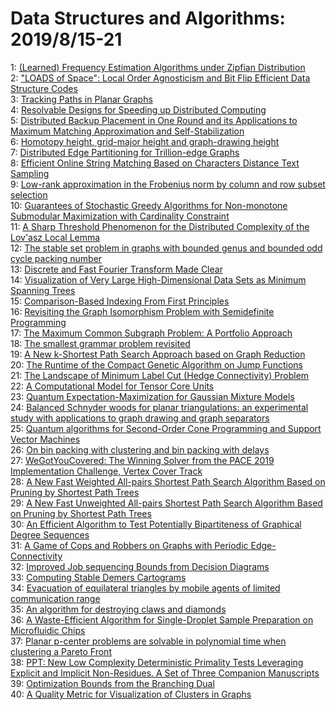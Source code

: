 # Data Structures and Algorithms: 2019/8/15-21  
1: [(Learned) Frequency Estimation Algorithms under Zipfian Distribution](https://doi.org/10.48550/arXiv.1908.05198)  
2: ["LOADS of Space": Local Order Agnosticism and Bit Flip Efficient Data  Structure Codes](https://doi.org/10.48550/arXiv.1908.05415)  
3: [Tracking Paths in Planar Graphs](https://doi.org/10.48550/arXiv.1908.05445)  
4: [Resolvable Designs for Speeding up Distributed Computing](https://doi.org/10.48550/arXiv.1908.05666)  
5: [Distributed Backup Placement in One Round and its Applications to  Maximum Matching Approximation and Self-Stabilization](https://doi.org/10.48550/arXiv.1908.05700)  
6: [Homotopy height, grid-major height and graph-drawing height](https://doi.org/10.48550/arXiv.1908.05706)  
7: [Distributed Edge Partitioning for Trillion-edge Graphs](https://doi.org/10.48550/arXiv.1908.05855)  
8: [Efficient Online String Matching Based on Characters Distance Text  Sampling](https://doi.org/10.48550/arXiv.1908.05930)  
9: [Low-rank approximation in the Frobenius norm by column and row subset  selection](https://doi.org/10.48550/arXiv.1908.06059)  
10: [Guarantees of Stochastic Greedy Algorithms for Non-monotone Submodular  Maximization with Cardinality Constraint](https://doi.org/10.48550/arXiv.1908.06242)  
11: [A Sharp Threshold Phenomenon for the Distributed Complexity of the  Lov\'asz Local Lemma](https://doi.org/10.48550/arXiv.1908.06270)  
12: [The stable set problem in graphs with bounded genus and bounded odd  cycle packing number](https://doi.org/10.48550/arXiv.1908.06300)  
13: [Discrete and Fast Fourier Transform Made Clear](https://doi.org/10.48550/arXiv.1908.07154)  
14: [Visualization of Very Large High-Dimensional Data Sets as Minimum  Spanning Trees](https://doi.org/10.48550/arXiv.1908.10410)  
15: [Comparison-Based Indexing From First Principles](https://doi.org/10.48550/arXiv.1908.06318)  
16: [Revisiting the Graph Isomorphism Problem with Semidefinite Programming](https://doi.org/10.48550/arXiv.1908.06320)  
17: [The Maximum Common Subgraph Problem: A Portfolio Approach](https://doi.org/10.48550/arXiv.1908.06418)  
18: [The smallest grammar problem revisited](https://doi.org/10.48550/arXiv.1908.06428)  
19: [A New k-Shortest Path Search Approach based on Graph Reduction](https://doi.org/10.48550/arXiv.1908.06460)  
20: [The Runtime of the Compact Genetic Algorithm on Jump Functions](https://doi.org/10.48550/arXiv.1908.06527)  
21: [The Landscape of Minimum Label Cut (Hedge Connectivity) Problem](https://doi.org/10.48550/arXiv.1908.06541)  
22: [A Computational Model for Tensor Core Units](https://doi.org/10.48550/arXiv.1908.06649)  
23: [Quantum Expectation-Maximization for Gaussian Mixture Models](https://doi.org/10.48550/arXiv.1908.06657)  
24: [Balanced Schnyder woods for planar triangulations: an experimental study  with applications to graph drawing and graph separators](https://doi.org/10.48550/arXiv.1908.06688)  
25: [Quantum algorithms for Second-Order Cone Programming and Support Vector  Machines](https://doi.org/10.48550/arXiv.1908.06720)  
26: [On bin packing with clustering and bin packing with delays](https://doi.org/10.48550/arXiv.1908.06727)  
27: [WeGotYouCovered: The Winning Solver from the PACE 2019 Implementation  Challenge, Vertex Cover Track](https://doi.org/10.48550/arXiv.1908.06795)  
28: [A New Fast Weighted All-pairs Shortest Path Search Algorithm Based on  Pruning by Shortest Path Trees](https://doi.org/10.48550/arXiv.1908.06798)  
29: [A New Fast Unweighted All-pairs Shortest Path Search Algorithm Based on  Pruning by Shortest Path Trees](https://doi.org/10.48550/arXiv.1908.06806)  
30: [An Efficient Algorithm to Test Potentially Bipartiteness of Graphical  Degree Sequences](https://doi.org/10.48550/arXiv.1908.06821)  
31: [A Game of Cops and Robbers on Graphs with Periodic Edge-Connectivity](https://doi.org/10.48550/arXiv.1908.06828)  
32: [Improved Job sequencing Bounds from Decision Diagrams](https://doi.org/10.48550/arXiv.1908.07076)  
33: [Computing Stable Demers Cartograms](https://doi.org/10.48550/arXiv.1908.07291)  
34: [Evacuation of equilateral triangles by mobile agents of limited  communication range](https://doi.org/10.48550/arXiv.1908.07315)  
35: [An algorithm for destroying claws and diamonds](https://doi.org/10.48550/arXiv.1908.07318)  
36: [A Waste-Efficient Algorithm for Single-Droplet Sample Preparation on  Microfluidic Chips](https://doi.org/10.48550/arXiv.1908.09618)  
37: [Planar p-center problems are solvable in polynomial time when clustering  a Pareto Front](https://doi.org/10.48550/arXiv.1908.09648)  
38: [PPT: New Low Complexity Deterministic Primality Tests Leveraging  Explicit and Implicit Non-Residues. A Set of Three Companion Manuscripts](https://doi.org/10.48550/arXiv.1908.06964)  
39: [Optimization Bounds from the Branching Dual](https://doi.org/10.48550/arXiv.1908.07584)  
40: [A Quality Metric for Visualization of Clusters in Graphs](https://doi.org/10.48550/arXiv.1908.07792)  